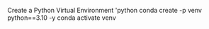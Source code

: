 Create a Python Virtual Environment
'python
conda create -p venv python==3.10 -y
conda activate venv


